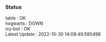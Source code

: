 ### Status


table : OK  
hogwarts : DOWN  
icy-bot : OK  
Latest Update : 2022-10-30 14:08:49.580498
